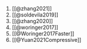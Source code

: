 1. [[@zhang2021]]
2. [[@soldevila2019]]
3. [[@zhang2020]]
4. [[@woringer2017]]
5.  [[@Woringer2017Faster]]
6. [[@Yuan2021Compressive]]